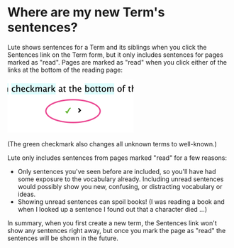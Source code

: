# Where are my new Term's sentences?

Lute shows sentences for a Term and its siblings when you click the Sentences link on the Term form, but it only includes sentences for pages marked as "read".  Pages are marked as "read" when you click either of the links at the bottom of the reading page:

<img width="285" alt="image" src="../assets/terms/sentences_marked_read.png">

(The green checkmark also changes all unknown terms to well-known.)

Lute only includes sentences from pages marked "read" for a few reasons:

* Only sentences you've seen before are included, so you'll have had some exposure to the vocabulary already.  Including unread sentences would possibly show you new, confusing, or distracting vocabulary or ideas.
* Showing unread sentences can spoil books!  (I was reading a book and when I looked up a sentence I found out that a character died ...)

In summary, when you first create a new term, the Sentences link won't show any sentences right away, but once you mark the page as "read" the sentences will be shown in the future.